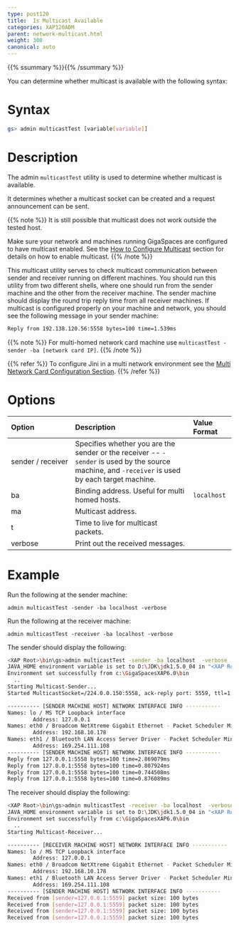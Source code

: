 ```yaml
---
type: post120
title:  Is Multicast Available
categories: XAP120ADM
parent: network-multicast.html
weight: 300
canonical: auto
---
```


{{% ssummary %}}{{% /ssummary %}}

You can determine whether multicast is available with the following syntax:

# Syntax

```bash
gs> admin multicastTest [variable[variable]]
```

# Description

The admin `multicastTest` utility is used to determine whether multicast is available.

It determines whether a multicast socket can be created and a request announcement can be sent.

{{% note %}}
It is still possible that multicast does not work outside the tested host.

Make sure your network and machines running GigaSpaces are configured to have multicast enabled.
See the [How to Configure Multicast](./network-multicast.html) section for details on how to enable multicast.
{{% /note %}}

This multicast utility serves to check multicast communication between sender and receiver running on different machines. You should run this utility from two different shells, where one should run from the sender machine and the other from the receiver machine. The sender machine should display the round trip reply time from all receiver machines. If multicast is configured properly on your machine and network, you should see the following message in your sender machine:

```bash
Reply from 192.138.120.56:5558 bytes=100 time=1.539ms
```

{{% note %}}
For multi-homed network card machine use `multicastTest -sender -ba [network card IP]`.
{{% /note %}}

{{% refer %}}
To configure Jini in a multi network environment see the [Multi Network Card Configuration Section](./network-multi-nic.html).
{{% /refer %}}

# Options


| Option | Description | Value Format |
|:-------|:------------|:-------------|
| <nobr>sender / receiver<nobr> | Specifies whether you are the sender or the receiver -- `-sender` is used by the source machine, and `-receiver` is used by each target machine. | |
| ba | Binding address. Useful for multi homed hosts. | `localhost` |
| ma | Multicast address. | |
| t | Time to live for multicast packets. | |
| verbose | Print out the received messages. | |

# Example

Run the following at the sender machine:

    admin multicastTest -sender -ba localhost -verbose

Run the following at the receiver machine:

    admin multicastTest -receiver -ba localhost -verbose

The sender should display the following:


```bash
<XAP Root>\bin\gs>admin multicastTest -sender -ba localhost  -verbose
JAVA_HOME environment variable is set to D:\JDK\jdk1.5.0_04 in "<XAP Root>\bin\setenv.bat"
Environment set successfully from c:\GigaSpacesXAP6.0\bin
  ..
Starting Multicast-Sender...
Started MulticastSocket=/224.0.0.150:5558, ack-reply port: 5559, ttl=1, bind interface=/127.0.0.1, eventSize=100

---------- [SENDER MACHINE HOST] NETWORK INTERFACE INFO -----------
Names: lo / MS TCP Loopback interface
        Address: 127.0.0.1
Names: eth0 / Broadcom NetXtreme Gigabit Ethernet - Packet Scheduler Miniport
        Address: 192.168.10.178
Names: eth1 / Bluetooth LAN Access Server Driver - Packet Scheduler Miniport
        Address: 169.254.111.108
---------- [SENDER MACHINE HOST] NETWORK INTERFACE INFO -----------
Reply from 127.0.0.1:5558 bytes=100 time=2.869079ms
Reply from 127.0.0.1:5558 bytes=100 time=0.807924ms
Reply from 127.0.0.1:5558 bytes=100 time=0.744508ms
Reply from 127.0.0.1:5558 bytes=100 time=0.876089ms
```

The receiver should display the following:


```bash
<XAP Root>\bin\gs>admin multicastTest -receiver -ba localhost  -verbose
JAVA_HOME environment variable is set to D:\JDK\jdk1.5.0_04 in "<XAP Root>\bin\setenv.bat"
Environment set successfully from c:\GigaSpacesXAP6.0\bin
  ..
Starting Multicast-Receiver...

---------- [RECEIVER MACHINE HOST] NETWORK INTERFACE INFO -----------
Names: lo / MS TCP Loopback interface
        Address: 127.0.0.1
Names: eth0 / Broadcom NetXtreme Gigabit Ethernet - Packet Scheduler Miniport
        Address: 192.168.10.178
Names: eth1 / Bluetooth LAN Access Server Driver - Packet Scheduler Miniport
        Address: 169.254.111.108
---------- [SENDER MACHINE HOST] NETWORK INTERFACE INFO -----------
Received from [sender=127.0.0.1:5559] packet size: 100 bytes
Received from [sender=127.0.0.1:5559] packet size: 100 bytes
Received from [sender=127.0.0.1:5559] packet size: 100 bytes
Received from [sender=127.0.0.1:5559] packet size: 100 bytes
```
